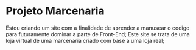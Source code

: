 # Projeto Marcenaria
Estou criando um site com a finalidade de aprender a manusear o codigo para futuramente dominar  a parte de Front-End;
Este site se trata de uma loja virtual de uma  marcenaria criado com base a uma loja real;
#

